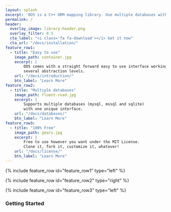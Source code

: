 ```yaml
---
layout: splash
excerpt: 'OOS is a C++ ORM mapping library. Use multiple databases with one unique interface. Or just use the object store container for your object hierarchy. There is also a simple fluent sql query interface to access your database directly.<br /> <small><a href="https://github.com/zussel/oos/releases/tag/v0.2.1">Latest release v0.2.1</a></small><br /><br /> {::nomarkdown}<iframe style="display: inline-block;" src="https://ghbtns.com/github-btn.html?user=zussel&repo=oos&type=star&count=true&size=large" frameborder="0" scrolling="0" width="160px" height="30px"></iframe> <iframe style="display: inline-block;" src="https://ghbtns.com/github-btn.html?user=zussel&repo=oos&type=fork&count=true&size=large" frameborder="0" scrolling="0" width="158px" height="30px"></iframe>{:/nomarkdown}'
permalink: /
header:
  overlay_image: library-header.png
  overlay_filter: 0.5
  cta_label: "<i class='fa fa-download'></i> Get it now"
  cta_url: "/docs/installation/"
feature_row1:
  - title: "Easy to use"
    image_path: container.jpg
    excerpt: |
        OOS comes with a straight forward easy to use interface working on
        several abstraction levels.
    url: "/docs/introduction/"
    btn_label: "Learn More"
feature_row2:
  - title: "Multiple databases"
    image_path: fluent-road.jpg
    excerpt: |
        Supports multiple databases (mysql, mssql and sqlite)
        with one unique interface.
    url: "/docs/databases/"
    btn_label: "Learn More"
feature_row3:
  - title: "100% Free"
    image_path: gears.jpg
    excerpt: |
        Free to use however you want under the MIT License.
        Clone it, fork it, customize it, whatever!
    url: "/docs/license/"
    btn_label: "Learn More"
---
```

{% include feature_row id="feature_row1" type="left" %}

{% include feature_row id="feature_row2" type="right" %}

{% include feature_row id="feature_row3" type="left" %}

### Getting Started


